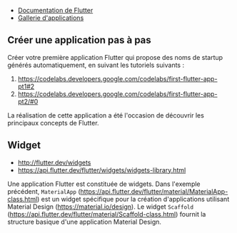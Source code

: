 
- [Documentation de Flutter](https://flutter.dev/docs)
- [Gallerie d'applications](https://gallery.flutter.dev/)

## Créer une application pas à pas

Créer votre première application Flutter qui propose des noms de startup générés automatiquement, en suivant les tutoriels suivants :

1. https://codelabs.developers.google.com/codelabs/first-flutter-app-pt1#2
2. https://codelabs.developers.google.com/codelabs/first-flutter-app-pt2/#0

La réalisation de cette application a été l'occasion de découvrir les principaux concepts de Flutter.

## Widget

- http://flutter.dev/widgets
- https://api.flutter.dev/flutter/widgets/widgets-library.html

Une application Flutter est constituée de widgets.
Dans l'exemple précédent, `MaterialApp` (https://api.flutter.dev/flutter/material/MaterialApp-class.html) est un widget spécifique pour la création d'applications utilisant Material Design (https://material.io/design).
Le widget `Scaffold` (https://api.flutter.dev/flutter/material/Scaffold-class.html) fournit la structure basique d'une application Material Design.


<!-- - Réaliser une "page"
- Réaliser un lien entre pages
- Réaliser un lien externe
- Gestion des événnements : Tap, swip, ...
    https://dart.dev/articles/archive/event-loop -->
